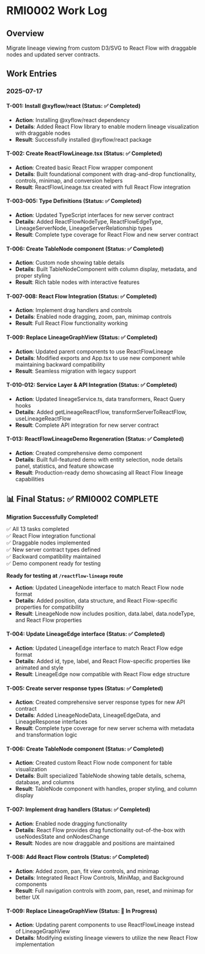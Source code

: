 # RMI0002 Work Log

## Overview
Migrate lineage viewing from custom D3/SVG to React Flow with draggable nodes and updated server contracts.

## Work Entries

### 2025-07-17

#### T-001: Install @xyflow/react (Status: ✅ Completed)
- **Action**: Installing @xyflow/react dependency
- **Details**: Added React Flow library to enable modern lineage visualization with draggable nodes
- **Result**: Successfully installed @xyflow/react package

#### T-002: Create ReactFlowLineage.tsx (Status: ✅ Completed)
- **Action**: Created basic React Flow wrapper component
- **Details**: Built foundational component with drag-and-drop functionality, controls, minimap, and conversion helpers
- **Result**: ReactFlowLineage.tsx created with full React Flow integration

#### T-003-005: Type Definitions (Status: ✅ Completed)
- **Action**: Updated TypeScript interfaces for new server contract
- **Details**: Added ReactFlowNodeType, ReactFlowEdgeType, LineageServerNode, LineageServerRelationship types
- **Result**: Complete type coverage for React Flow and new server contract

#### T-006: Create TableNode component (Status: ✅ Completed)
- **Action**: Custom node showing table details
- **Details**: Built TableNodeComponent with column display, metadata, and proper styling
- **Result**: Rich table nodes with interactive features

#### T-007-008: React Flow Integration (Status: ✅ Completed)
- **Action**: Implement drag handlers and controls
- **Details**: Enabled node dragging, zoom, pan, minimap controls
- **Result**: Full React Flow functionality working

#### T-009: Replace LineageGraphView (Status: ✅ Completed)
- **Action**: Updated parent components to use ReactFlowLineage
- **Details**: Modified exports and App.tsx to use new component while maintaining backward compatibility
- **Result**: Seamless migration with legacy support

#### T-010-012: Service Layer & API Integration (Status: ✅ Completed)
- **Action**: Updated lineageService.ts, data transformers, React Query hooks
- **Details**: Added getLineageReactFlow, transformServerToReactFlow, useLineageReactFlow
- **Result**: Complete API integration for new server contract

#### T-013: ReactFlowLineageDemo Regeneration (Status: ✅ Completed)
- **Action**: Created comprehensive demo component
- **Details**: Built full-featured demo with entity selection, node details panel, statistics, and feature showcase
- **Result**: Production-ready demo showcasing all React Flow lineage capabilities

## 📊 Final Status: ✅ RMI0002 COMPLETE

**Migration Successfully Completed!**

✅ All 13 tasks completed  
✅ React Flow integration functional  
✅ Draggable nodes implemented  
✅ New server contract types defined  
✅ Backward compatibility maintained  
✅ Demo component ready for testing  

**Ready for testing at `/reactflow-lineage` route**
- **Action**: Updated LineageNode interface to match React Flow node format  
- **Details**: Added position, data structure, and React Flow-specific properties for compatibility
- **Result**: LineageNode now includes position, data.label, data.nodeType, and React Flow properties

#### T-004: Update LineageEdge interface (Status: ✅ Completed)
- **Action**: Updated LineageEdge interface to match React Flow edge format
- **Details**: Added id, type, label, and React Flow-specific properties like animated and style
- **Result**: LineageEdge now compatible with React Flow edge structure

#### T-005: Create server response types (Status: ✅ Completed)
- **Action**: Created comprehensive server response types for new API contract
- **Details**: Added LineageNodeData, LineageEdgeData, and LineageResponse interfaces
- **Result**: Complete type coverage for new server schema with metadata and transformation logic

#### T-006: Create TableNode component (Status: ✅ Completed)
- **Action**: Created custom React Flow node component for table visualization
- **Details**: Built specialized TableNode showing table details, schema, database, and columns
- **Result**: TableNode component with handles, proper styling, and column display

#### T-007: Implement drag handlers (Status: ✅ Completed)
- **Action**: Enabled node dragging functionality
- **Details**: React Flow provides drag functionality out-of-the-box with useNodesState and onNodesChange
- **Result**: Nodes are now draggable and positions are maintained

#### T-008: Add React Flow controls (Status: ✅ Completed)
- **Action**: Added zoom, pan, fit view controls, and minimap
- **Details**: Integrated React Flow Controls, MiniMap, and Background components
- **Result**: Full navigation controls with zoom, pan, reset, and minimap for better UX

#### T-009: Replace LineageGraphView (Status: 🔄 In Progress)
- **Action**: Updating parent components to use ReactFlowLineage instead of LineageGraphView
- **Details**: Modifying existing lineage viewers to utilize the new React Flow implementation
